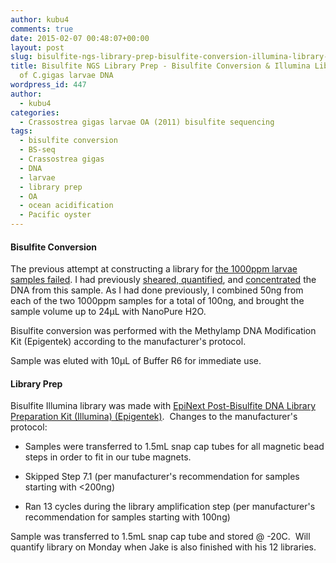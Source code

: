 ```yaml
---
author: kubu4
comments: true
date: 2015-02-07 00:48:07+00:00
layout: post
slug: bisulfite-ngs-library-prep-bisulfite-conversion-illumina-library-construction-of-c-gigas-larvae-dna
title: Bisulfite NGS Library Prep - Bisulfite Conversion & Illumina Library Construction
  of C.gigas larvae DNA
wordpress_id: 447
author:
  - kubu4
categories:
  - Crassostrea gigas larvae OA (2011) bisulfite sequencing
tags:
  - bisulfite conversion
  - BS-seq
  - Crassostrea gigas
  - DNA
  - larvae
  - library prep
  - OA
  - ocean acidification
  - Pacific oyster
---
```


#### Bisulfite Conversion



The previous attempt at constructing a library for [the 1000ppm larvae samples failed](2015/01/28/bisuflite-ngs-library-prep-c-gigas-larvae-oa-bisulfite-library-quantification.html). I had previously [sheared, quantified](2015/01/09/dna-isolation-c-gigas-larvae-from-2011-noaa-oa-experiment.html), and [concentrated](2015/01/12/speedvac-c-gigas-larvae-oa-dna.html) the DNA from this sample. As I had done previously, I combined 50ng from each of the two 1000ppm samples for a total of 100ng, and brought the sample volume up to 24μL with NanoPure H2O.

Bisulfite conversion was performed with the Methylamp DNA Modification Kit (Epigentek) according to the manufacturer's protocol.

Sample was eluted with 10μL of Buffer R6 for immediate use.





#### Library Prep



Bisulfite Illumina library was made with [EpiNext Post-Bisulfite DNA Library Preparation Kit (Illumina) (Epigentek)](httpss://github.com/sr320/LabDocs/blob/master/protocols/Commercial_Protocols/Epigentek_PostBisulfiteIlluminaLibraryPrep_P-1055.pdf).  Changes to the manufacturer's protocol:




    
  * Samples were transferred to 1.5mL snap cap tubes for all magnetic bead steps in order to fit in our tube magnets.

    
  * Skipped Step 7.1 (per manufacturer's recommendation for samples starting with <200ng)

    
  * Ran 13 cycles during the library amplification step (per manufacturer's recommendation for samples starting with 100ng)



Sample was transferred to 1.5mL snap cap tube and stored @ -20C.  Will quantify library on Monday when Jake is also finished with his 12 libraries.


